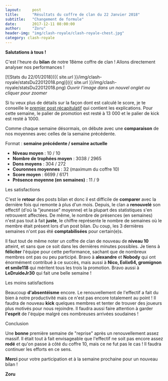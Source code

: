 ```yaml
---
layout:     post
title:      "Résultats du coffre de clan du 22 Janvier 2018"
subtitle:   "Changement de formule"
date:       2017-12-11 08:00:00
author:     "Zoru"
header-img: "img/clash-royale/clash-royale-chest.jpg"
category: clash-royale
---
```


<p><b>Salutations à tous !</b></p>

<p>C'est l'heure du <b>bilan</b> de notre 18ème coffre de clan ! Allons directement analyser nos performances !</p>

[![Stats du 22/01/2018]({{ site.url }}/img/clash-royale/statsDu22012018.png)]({{ site.url }}/img/clash-royale/statsDu22012018.png)
<i>Ouvrir l'image dans un nouvel onglet ou cliquer pour zoomer</i>

<p>Si tu veux plus de détails sur la façon dont est calculé le score, je te conseille le <a href="{{ "/clash-royale/2017/08/07/chestresults/" | prepend: site.baseurl }}" target="_blank">premier post récapitulatif</a> qui contient les explications. Pour cette semaine, le palier de promotion est resté à 13 000 et le palier de kick est resté à 1000.</p>

<p>Comme chaque semaine désormais, on débute avec une <b>comparaison</b> de nos moyennes avec celles de la semaine précédente.</p>

<p>Format : <b>semaine précédente / semaine actuelle</b></p>
<ul>
	<li><b>Niveau moyen</b> : 10 / 10</li>
	<li><b>Nombre de trophées moyen</b> : 3038 / 2965 </li>
	<li><b>Dons moyens</b> : 304 / 272</li>
	<li><b>Couronnes moyennes</b> : 32 (maximum du coffre 10)</li>
	<li><b>Score moyen</b> : 6699 / 6171</li>
	<li><b>Présence moyenne (en semaines)</b> : 11 / 9</li> 
</ul>

<p><span class="post-title">Les satisfactions</span></p>

<p>C'est le <b>retour</b> des posts bilan et donc il est difficile de <b>comparer</b> avec la dernière fois qui remonte à plus d'un mois. Depuis, le clan a <b>renouvelé</b> son effectif (d'où la "jeunesse" moyenne) et la plupart des statistiques s'en retrouvent affectées. De même, le nombre de présences (en semaines) n'est pas tout à fait <b>juste</b>, le chiffre représente le nombre de semaines où le membre était présent lors d'un post bilan. Du coup, les 3 dernières semaines n'ont pas été <b>comptabilisées</b> pour certain(e)s. </p>

<p>Il faut tout de même noter un coffre de clan de nouveau de <b>niveau 10</b> atteint, et sans que ce soit dans les dernières minutes possibles. Je tiens à <b>féliciter</b> l'équipe pour cette performance, sachant que de nombreux membres ont pas ou peu participé. Bravo à <b>alexandre</b> et <b>Nobody</b> qui ont énormément contribué à ce succès, mais aussi à <b>Nico, Eolix64, gromignon et smile118</b> qui méritent tous les trois la promotion. Bravo aussi à <b>LeDruideJr30</b> qui fait une belle semaine !</p>

<p><span class="post-title">Les moins satisfactions</span></p>

<p>Beaucoup <b>d'absentéisme</b> encore. Le renouvellement de l'effectif a fait du bien à notre productivité mais ce n'est pas encore totalement au point ! Il faudra de nouveau <b>kick</b> quelques membres et tenter de trouver des joueurs plus motivés pour nous rejoindre. Il faudra aussi faire attention à garder <b>l'esprit</b> de l'équipe malgré ces nombreuses arrivées soudaines !</p>

<p><span class="post-title">Conclusion</span></p>

<p>Une <b>bonne</b> première semaine de "reprise" après un renouvellement assez massif. Il était tout à fait envisageable que l'effectif ne soit pas encore assez <b>rodé</b> et qu'on passe à côté du coffre 10, mais ce ne fut pas le cas ! Il faudra continuer les efforts en ce sens.</p>

<p><b>Merci</b> pour votre participation et à la semaine prochaine pour un nouveau bilan !</p>

<p><b>Zoru</b></p>
